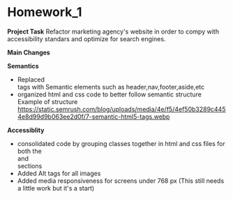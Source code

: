 # Homework_1

**Project Task**
Refactor marketing agency's website in order to compy with accessibility standars and optimize for search engines.

**Main Changes**
  
  **Semantics**
  - Replaced <div> tags with Semantic elements such as header,nav,footer,aside,etc
  - organized html and css code to better follow semantic structure
      Example of structure
        https://static.semrush.com/blog/uploads/media/4e/f5/4ef50b3289c4454e8d99d9b063ee2d0f/7-semantic-html5-tags.webp
      
  **Accessiblity**
  - consolidated code by grouping classes together in html and css files for both the <main> and <aside> sections
  - Added Alt tags for all images
  - Added media responsiveness for screens under 768 px (This still needs a little work but it's a start)
  
